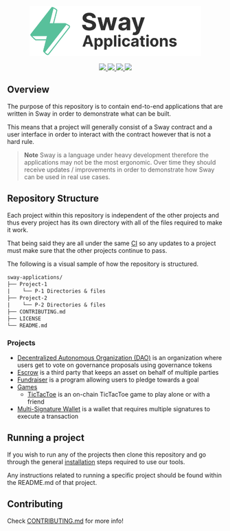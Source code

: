 <p align="center">
    <picture>
        <source media="(prefers-color-scheme: dark)" srcset=".docs/sway-apps-logo-dark-theme.png">
        <img alt="SwayApps logo" width="400px" src=".docs/sway-apps-logo-light-theme.png">
    </picture>
</p>

<p align="center">
    <a href="https://github.com/FuelLabs/sway-applications/actions/workflows/ci.yml" alt="CI">
        <img src="https://github.com/FuelLabs/sway-applications/actions/workflows/ci.yml/badge.svg" />
    </a>
    <a href="https://crates.io/crates/forc" alt="forc">
        <img src="https://img.shields.io/crates/v/forc?color=orange&label=forc" />
    </a>
    <a href="./LICENSE" alt="forc">
        <img src="https://img.shields.io/github/license/FuelLabs/sway-applications" />
    </a>
    <a href="https://discord.gg/xfpK4Pe">
        <img src="https://img.shields.io/discord/732892373507375164?color=6A7EC2&logo=discord&logoColor=ffffff&labelColor=6A7EC2&label=Discord" />
    </a>
</p>

## Overview

The purpose of this repository is to contain end-to-end applications that are written in Sway in order to demonstrate what can be built.

This means that a project will generally consist of a Sway contract and a user interface in order to interact with the contract however that is not a hard rule.

> **Note**
> Sway is a language under heavy development therefore the applications may not be the most ergonomic. Over time they should receive updates / improvements in order to demonstrate how Sway can be used in real use cases.

## Repository Structure

Each project within this repository is independent of the other projects and thus every project has its own directory with all of the files required to make it work.

That being said they are all under the same [CI](.github/workflows/ci.yml) so any updates to a project must make sure that the other projects continue to pass.

The following is a visual sample of how the repository is structured.

```
sway-applications/
├── Project-1
|    └── P-1 Directories & files
├── Project-2
|    └── P-2 Directories & files
├── CONTRIBUTING.md
├── LICENSE
└── README.md
```

### Projects

- [Decentralized Autonomous Organization (DAO)](./dao-voting) is an organization where users get to vote on governance proposals using governance tokens
- [Escrow](./escrow) is a third party that keeps an asset on behalf of multiple parties
- [Fundraiser](./fundraiser) is a program allowing users to pledge towards a goal
- [Games](./games)
    - [TicTacToe](./games/TicTacToe) is an on-chain TicTacToe game to play alone or with a friend
- [Multi-Signature Wallet](./multisig-wallet) is a wallet that requires multiple signatures to execute a transaction

## Running a project

If you wish to run any of the projects then clone this repository and go through the general [installation](https://fuellabs.github.io/sway/latest/introduction/installation.html) steps required to use our tools.

Any instructions related to running a specific project should be found within the README.md of that project.

## Contributing

Check [CONTRIBUTING.md](./CONTRIBUTING.md) for more info!
